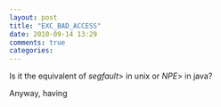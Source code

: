 ```yaml
---
layout: post
title: "EXC_BAD_ACCESS"
date: 2010-09-14 13:29
comments: true
categories: 
---
```


Is it the equivalent of *segfault*> in unix or *NPE*> in java?


Anyway, having 

